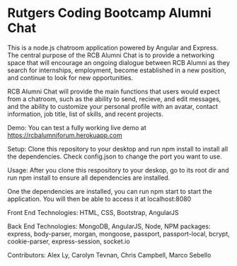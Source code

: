 # Rutgers Coding Bootcamp Alumni Chat


This is a node.js chatroom application powered by Angular and Express. The central purpose of the RCB Alumni Chat is to provide a networking space that will encourage an ongoing dialogue between RCB Alumni as they search for internships, employment, become established in a new position, and continue to look for new opportunities.

RCB Alumni Chat will provide the main functions that users would expect from a chatroom, such as the ability to send, recieve, and edit messages, and the ability to customize your personal profile with an avatar, contact information, job title, list of skills, and recent projects.


Demo:
You can test a fully working live demo at https://rcbalumniforum.herokuapp.com

Setup:
Clone this repository to your desktop and run npm install to install all the dependencies.
Check config.json to change the port you want to use.

Usage:
After you clone this respository to your deskop, go to its root dir and run npm install to ensure all dependencies are installed.

One the dependencies are installed, you can run npm start to start the application. You will then be able to access it at localhost:8080


Front End Technologies:
HTML, CSS, Bootstrap, AngularJS

Back End Technologies: 
MongoDB, AngularJS, Node, NPM packages: express, body-parser, morgan, mongoose, passport, passport-local, bcrypt, cookie-parser, express-session, socket.io

Contributors:
Alex Ly, Carolyn Tevnan, Chris Campbell, Marco Sebello